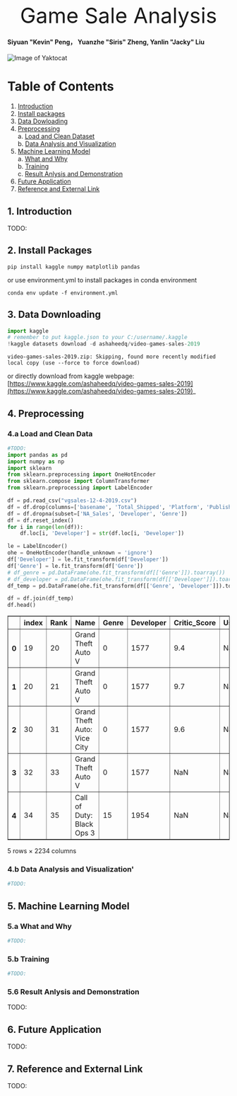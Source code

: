 <div align='center'> <font size='70'>Game Sale Analysis</font> </div>

#### Siyuan "Kevin" Peng， Yuanzhe "Siris" Zheng, Yanlin "Jacky" Liu
![Image of Yaktocat](https://cdn.mos.cms.futurecdn.net/rLh7Dh7EKo8F6zmDtXYp8W.jpg)
# Table of Contents
1. [Introduction](#introduction)
2. [Install packages](#install-pkg)
3. [Data Dowloading](#data-download)
4. [Preprocessing](#preprocessing)<br>
    a. [Load and Clean Dataset](#load-and-clean)<br>
    b. [Data Analysis and Visualization](#data-ana-vis)
5. [Machine Learning Model](#ml-model)<br>
    a. [What and Why](#what-why)<br>
    b. [Training](#training)<br>
    c. [Result Anlysis and Demonstration](#result-ana-demon)
6. [Future Application](#future-app)
7. [Reference and External Link](#ref-and-extlink)

## 1. Introduction <a name="introduction"></a>
TODO:

## 2. Install Packages <a name="install-pkg"></a>
```
pip install kaggle numpy matplotlib pandas
```
or use environment.yml to install packages in conda environment
```
conda env update -f environment.yml
```
## 3. Data Downloading <a name="data-download"></a>


```python
import kaggle
# remember to put kaggle.json to your C:/username/.kaggle
!kaggle datasets download -d ashaheedq/video-games-sales-2019
```

    video-games-sales-2019.zip: Skipping, found more recently modified local copy (use --force to force download)
    

or directly download from kaggle webpage: [https://www.kaggle.com/ashaheedq/video-games-sales-2019](https://www.kaggle.com/ashaheedq/video-games-sales-2019)_
## 4. Preprocessing <a name="preprocessing"></a>
### 4.a Load and Clean Data <a name="load-and-clean"></a>


```python
#TODO:
import pandas as pd
import numpy as np
import sklearn
from sklearn.preprocessing import OneHotEncoder
from sklearn.compose import ColumnTransformer
from sklearn.preprocessing import LabelEncoder

df = pd.read_csv("vgsales-12-4-2019.csv")
df = df.drop(columns=['basename', 'Total_Shipped', 'Platform', 'Publisher', 'VGChartz_Score', 'Last_Update', 'url', 'status', 'Vgchartzscore', 'img_url', 'ESRB_Rating'])
df = df.dropna(subset=['NA_Sales', 'Developer', 'Genre'])
df = df.reset_index()
for i in range(len(df)):
    df.loc[i, 'Developer'] = str(df.loc[i, 'Developer'])

le = LabelEncoder()
ohe = OneHotEncoder(handle_unknown = 'ignore')
df['Developer'] = le.fit_transform(df['Developer'])
df['Genre'] = le.fit_transform(df['Genre'])
# df_genre = pd.DataFrame(ohe.fit_transform(df[['Genre']]).toarray())
# df_developer = pd.DataFrame(ohe.fit_transform(df[['Developer']]).toarray())
df_temp = pd.DataFrame(ohe.fit_transform(df[['Genre', 'Developer']]).toarray())
```


```python
df = df.join(df_temp)
df.head()
```




<div>
<style scoped>
    .dataframe tbody tr th:only-of-type {
        vertical-align: middle;
    }

    .dataframe tbody tr th {
        vertical-align: top;
    }

    .dataframe thead th {
        text-align: right;
    }
</style>
<table border="1" class="dataframe">
  <thead>
    <tr style="text-align: right;">
      <th></th>
      <th>index</th>
      <th>Rank</th>
      <th>Name</th>
      <th>Genre</th>
      <th>Developer</th>
      <th>Critic_Score</th>
      <th>User_Score</th>
      <th>Global_Sales</th>
      <th>NA_Sales</th>
      <th>PAL_Sales</th>
      <th>...</th>
      <th>2211</th>
      <th>2212</th>
      <th>2213</th>
      <th>2214</th>
      <th>2215</th>
      <th>2216</th>
      <th>2217</th>
      <th>2218</th>
      <th>2219</th>
      <th>2220</th>
    </tr>
  </thead>
  <tbody>
    <tr>
      <th>0</th>
      <td>19</td>
      <td>20</td>
      <td>Grand Theft Auto V</td>
      <td>0</td>
      <td>1577</td>
      <td>9.4</td>
      <td>NaN</td>
      <td>20.32</td>
      <td>6.37</td>
      <td>9.85</td>
      <td>...</td>
      <td>0.0</td>
      <td>0.0</td>
      <td>0.0</td>
      <td>0.0</td>
      <td>0.0</td>
      <td>0.0</td>
      <td>0.0</td>
      <td>0.0</td>
      <td>0.0</td>
      <td>0.0</td>
    </tr>
    <tr>
      <th>1</th>
      <td>20</td>
      <td>21</td>
      <td>Grand Theft Auto V</td>
      <td>0</td>
      <td>1577</td>
      <td>9.7</td>
      <td>NaN</td>
      <td>19.39</td>
      <td>6.06</td>
      <td>9.71</td>
      <td>...</td>
      <td>0.0</td>
      <td>0.0</td>
      <td>0.0</td>
      <td>0.0</td>
      <td>0.0</td>
      <td>0.0</td>
      <td>0.0</td>
      <td>0.0</td>
      <td>0.0</td>
      <td>0.0</td>
    </tr>
    <tr>
      <th>2</th>
      <td>30</td>
      <td>31</td>
      <td>Grand Theft Auto: Vice City</td>
      <td>0</td>
      <td>1577</td>
      <td>9.6</td>
      <td>NaN</td>
      <td>16.15</td>
      <td>8.41</td>
      <td>5.49</td>
      <td>...</td>
      <td>0.0</td>
      <td>0.0</td>
      <td>0.0</td>
      <td>0.0</td>
      <td>0.0</td>
      <td>0.0</td>
      <td>0.0</td>
      <td>0.0</td>
      <td>0.0</td>
      <td>0.0</td>
    </tr>
    <tr>
      <th>3</th>
      <td>32</td>
      <td>33</td>
      <td>Grand Theft Auto V</td>
      <td>0</td>
      <td>1577</td>
      <td>NaN</td>
      <td>NaN</td>
      <td>15.86</td>
      <td>9.06</td>
      <td>5.33</td>
      <td>...</td>
      <td>0.0</td>
      <td>0.0</td>
      <td>0.0</td>
      <td>0.0</td>
      <td>0.0</td>
      <td>0.0</td>
      <td>0.0</td>
      <td>0.0</td>
      <td>0.0</td>
      <td>0.0</td>
    </tr>
    <tr>
      <th>4</th>
      <td>34</td>
      <td>35</td>
      <td>Call of Duty: Black Ops 3</td>
      <td>15</td>
      <td>1954</td>
      <td>NaN</td>
      <td>NaN</td>
      <td>15.09</td>
      <td>6.18</td>
      <td>6.05</td>
      <td>...</td>
      <td>0.0</td>
      <td>0.0</td>
      <td>0.0</td>
      <td>0.0</td>
      <td>0.0</td>
      <td>0.0</td>
      <td>0.0</td>
      <td>0.0</td>
      <td>0.0</td>
      <td>0.0</td>
    </tr>
  </tbody>
</table>
<p>5 rows × 2234 columns</p>
</div>



### 4.b Data Analysis and Visualization' <a name="data-ana-vis"></a>


```python
#TODO:
```

## 5. Machine Learning Model <a name="ml-model"></a>
### 5.a What and Why <a name="what-why"></a>


```python
#TODO:
```

### 5.b Training <a name="training"></a>


```python
#TODO:
```

### 5.6 Result Anlysis and Demonstration <a name="result-ana-demon"></a>
TODO:
## 6. Future Application <a name="future-app"></a>
TODO:
## 7. Reference and External Link <a name="ref-and-extlink"></a>
TODO:
